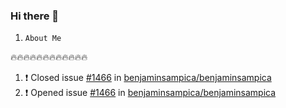 ### Hi there 👋


1. `About Me`

🔥🔥🔥🔥🔥🔥🔥🔥🔥🔥🔥🔥


<!--START_SECTION:activity-->
1. ❗️ Closed issue [#1466](https://github.com/benjaminsampica/benjaminsampica/issues/1466) in [benjaminsampica/benjaminsampica](https://github.com/benjaminsampica/benjaminsampica)
2. ❗️ Opened issue [#1466](https://github.com/benjaminsampica/benjaminsampica/issues/1466) in [benjaminsampica/benjaminsampica](https://github.com/benjaminsampica/benjaminsampica)
<!--END_SECTION:activity-->
